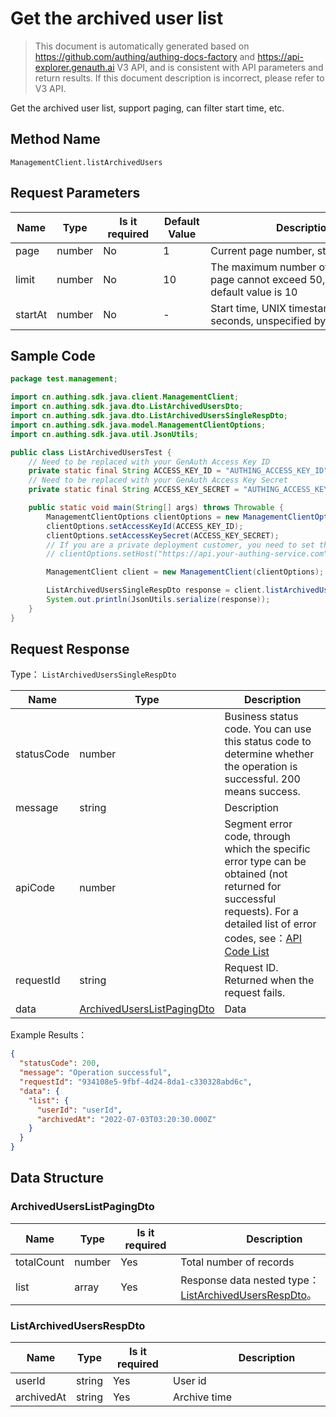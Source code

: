# Get the archived user list

<!--
Warning ⚠️:
Do not modify this document directly,
https://github\.com/Authing/authing-docs-factory
Use this project to generate
-->

<LastUpdated />

> This document is automatically generated based on https://github.com/authing/authing-docs-factory and https://api-explorer.genauth.ai V3 API, and is consistent with API parameters and return results. If this document description is incorrect, please refer to V3 API.

Get the archived user list, support paging, can filter start time, etc.

## Method Name

`ManagementClient.listArchivedUsers`

## Request Parameters

| Name    | Type   | <div style="width:80px">Is it required</div> | <div style="width:60px">Default Value</div> | <div style="width:300px">Description</div>                                         | <div style="width:200px">Example Value</div> |
| ------- | ------ | -------------------------------------------- | ------------------------------------------- | ---------------------------------------------------------------------------------- | -------------------------------------------- |
| page    | number | No                                           | 1                                           | Current page number, starting from 1                                               | `1`                                          |
| limit   | number | No                                           | 10                                          | The maximum number of pages per page cannot exceed 50, and the default value is 10 | `10`                                         |
| startAt | number | No                                           | -                                           | Start time, UNIX timestamp accurate to seconds, unspecified by default             | `1655714763890`                              |

## Sample Code

```java
package test.management;

import cn.authing.sdk.java.client.ManagementClient;
import cn.authing.sdk.java.dto.ListArchivedUsersDto;
import cn.authing.sdk.java.dto.ListArchivedUsersSingleRespDto;
import cn.authing.sdk.java.model.ManagementClientOptions;
import cn.authing.sdk.java.util.JsonUtils;

public class ListArchivedUsersTest {
    // Need to be replaced with your GenAuth Access Key ID
    private static final String ACCESS_KEY_ID = "AUTHING_ACCESS_KEY_ID";
    // Need to be replaced with your GenAuth Access Key Secret
    private static final String ACCESS_KEY_SECRET = "AUTHING_ACCESS_KEY_SECRET";

    public static void main(String[] args) throws Throwable {
        ManagementClientOptions clientOptions = new ManagementClientOptions();
        clientOptions.setAccessKeyId(ACCESS_KEY_ID);
        clientOptions.setAccessKeySecret(ACCESS_KEY_SECRET);
        // If you are a private deployment customer, you need to set the GenAuth service domain name
        // clientOptions.setHost("https://api.your-authing-service.com");

        ManagementClient client = new ManagementClient(clientOptions);

        ListArchivedUsersSingleRespDto response = client.listArchivedUsers(new ListArchivedUsersDto());
        System.out.println(JsonUtils.serialize(response));
    }
}

```

## Request Response

Type： `ListArchivedUsersSingleRespDto`

| Name       | Type                                                                 | Description                                                                                                                                                                                                                                                                                                                                       |
| ---------- | -------------------------------------------------------------------- | ------------------------------------------------------------------------------------------------------------------------------------------------------------------------------------------------------------------------------------------------------------------------------------------------------------------------------------------------- |
| statusCode | number                                                               | Business status code. You can use this status code to determine whether the operation is successful. 200 means success.                                                                                                                                                                                                                           |
| message    | string                                                               | Description                                                                                                                                                                                                                                                                                                                                       |
| apiCode    | number                                                               | Segment error code, through which the specific error type can be obtained (not returned for successful requests). For a detailed list of error codes, see：[API Code List](https://api-explorer.genauth.ai/?tag=group/%E5%BC%80%E5%8F%91%E5%87%86%E5%A4%87#tag/%E5%BC%80%E5%8F%91%E5%87%86%E5%A4%87/%E9%94%99%E8%AF%AF%E5%A4%84%E7%90%86/apiCode) |
| requestId  | string                                                               | Request ID. Returned when the request fails.                                                                                                                                                                                                                                                                                                      |
| data       | <a href="#ArchivedUsersListPagingDto">ArchivedUsersListPagingDto</a> | Data                                                                                                                                                                                                                                                                                                                                              |

Example Results：

```json
{
  "statusCode": 200,
  "message": "Operation successful",
  "requestId": "934108e5-9fbf-4d24-8da1-c330328abd6c",
  "data": {
    "list": {
      "userId": "userId",
      "archivedAt": "2022-07-03T03:20:30.000Z"
    }
  }
}
```

## Data Structure

### <a id="ArchivedUsersListPagingDto"></a> ArchivedUsersListPagingDto

| Name       | Type   | <div style="width:80px">Is it required</div> | <div style="width:300px">Description</div>                                                    | <div style="width:200px">Example Value</div> |
| ---------- | ------ | -------------------------------------------- | --------------------------------------------------------------------------------------------- | -------------------------------------------- |
| totalCount | number | Yes                                          | Total number of records                                                                       |                                              |
| list       | array  | Yes                                          | Response data nested type：<a href="#ListArchivedUsersRespDto">ListArchivedUsersRespDto</a>。 |                                              |

### <a id="ListArchivedUsersRespDto"></a> ListArchivedUsersRespDto

| Name       | Type   | <div style="width:80px">Is it required</div> | <div style="width:300px">Description</div> | <div style="width:200px">Example Value</div> |
| ---------- | ------ | -------------------------------------------- | ------------------------------------------ | -------------------------------------------- |
| userId     | string | Yes                                          | User id                                    | `userId`                                     |
| archivedAt | string | Yes                                          | Archive time                               | `2022-07-03T03:20:30.000Z`                   |
